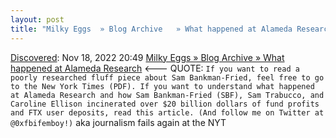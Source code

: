 ```yaml
---
layout: post
title: "Milky Eggs  » Blog Archive   » What happened at Alameda Research"
---
```

[Discovered](http://rolandtanglao.com/2020/07/29/p1-blogthis-checkvist-list-links-to-blog/): Nov 18, 2022 20:49 [Milky Eggs  » Blog Archive   » What happened at Alameda Research](https://milkyeggs.com/?p=175) <--- QUOTE: `If you want to read a poorly researched fluff piece about Sam Bankman-Fried, feel free to go to the New York Times (PDF). If you want to understand what happened at Alameda Research and how Sam Bankman-Fried (SBF), Sam Trabucco, and Caroline Ellison incinerated over $20 billion dollars of fund profits and FTX user deposits, read this article. (And follow me on Twitter at @0xfbifemboy!)` aka journalism fails again at the NYT
